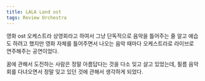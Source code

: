 ```yaml
---
title: LALA Land ost
tags: Review Orchestra
---
```


영화 ost 오케스트라 상영회라고 하여서 그냥 단독적으로 음악을 틀어주는 줄 알고 예습도 하려고 했지만 영화 자체를 틀어주면서 나오는 음악 때마다 오케스트라로 라이브로 연주해주는 공연이었다.

꿈에 관해서 도전하는 사람은 정말 아름답다는 것을 다소 잊고 살고 있었는데, 필름 음악회를 다녀오면서 정말 잊고 있던 것에 관해서 생각하게 되었다.
